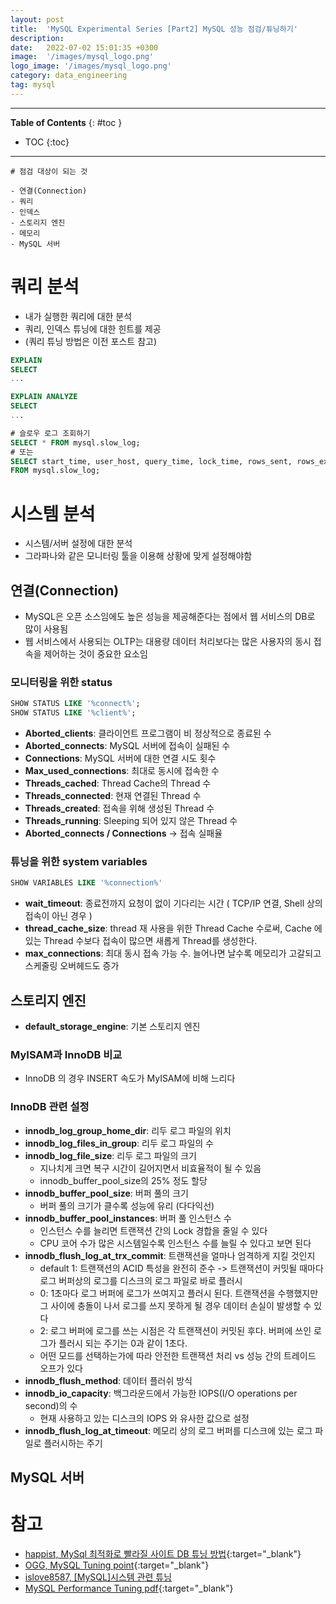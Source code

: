 ```yaml
---
layout: post
title:  'MySQL Experimental Series [Part2] MySQL 성능 점검/튜닝하기'
description: 
date:   2022-07-02 15:01:35 +0300
image:  '/images/mysql_logo.png'
logo_image: '/images/mysql_logo.png'
category: data_engineering
tag: mysql
---
```


---
**Table of Contents**
{: #toc }
*  TOC
{:toc}

---

```
# 점검 대상이 되는 것

- 연결(Connection)
- 쿼리
- 인덱스
- 스토리지 엔진
- 메모리
- MySQL 서버

```

# 쿼리 분석

- 내가 실행한 쿼리에 대한 분석
- 쿼리, 인덱스 튜닝에 대한 힌트를 제공
- (쿼리 튜닝 방법은 이전 포스트 참고)

```sql
EXPLAIN
SELECT
...
```

```sql
EXPLAIN ANALYZE
SELECT
...
```

```sql
# 슬로우 로그 조회하기
SELECT * FROM mysql.slow_log;
# 또는
SELECT start_time, user_host, query_time, lock_time, rows_sent, rows_examined, db, CONVERT(sql_text USING utf8 ) sql_text
FROM mysql.slow_log;
```

# 시스템 분석

- 시스템/서버 설정에 대한 분석
- 그라파나와 같은 모니터링 툴을 이용해 상황에 맞게 설정해야함

## 연결(Connection)

- MySQL은 오픈 소스임에도 높은 성능을 제공해준다는 점에서 웹 서비스의 DB로 많이 사용됨
- 웹 서비스에서 사용되는 OLTP는 대용량 데이터 처리보다는 많은 사용자의 동시 접속을 제어하는 것이 중요한 요소임

### 모니터링을 위한 status

```sql
SHOW STATUS LIKE '%connect%';
SHOW STATUS LIKE '%client%';
```

- **Aborted_clients**: 클라이언트 프로그램이 비 정상적으로 종료된 수
- **Aborted_connects**: MySQL 서버에 접속이 실패된 수
- **Connections**: MySQL 서버에 대한 연결 시도 횟수
- **Max_used_connections**: 최대로 동시에 접속한 수
- **Threads_cached**: Thread Cache의 Thread 수
- **Threads_connected**: 현재 연결된 Thread 수
- **Threads_created**: 접속을 위해 생성된 Thread 수
- **Threads_running**: Sleeping 되어 있지 않은 Thread 수
- **Aborted_connects / Connections** -> 접속 실패율

### 튜닝을 위한 system variables

```sql
SHOW VARIABLES LIKE '%connection%'
```

- **wait_timeout**: 종료전까지 요청이 없이 기다리는 시간 ( TCP/IP 연결, Shell 상의 접속이 아닌 경우 )
- **thread_cache_size**: thread 재 사용을 위한 Thread Cache 수로써, Cache 에 있는 Thread 수보다 접속이 많으면 새롭게 Thread를 생성한다.
- **max_connections**: 최대 동시 접속 가능 수. 늘어나면 날수록 메모리가 고갈되고 스케줄링 오버헤드도 증가

## 스토리지 엔진

- **default_storage_engine**: 기본 스토리지 엔진

### MyISAM과 InnoDB 비교
- InnoDB 의 경우 INSERT 속도가 MyISAM에 비해 느리다

### InnoDB 관련 설정

- **innodb_log_group_home_dir**: 리두 로그 파일의 위치
- **innodb_log_files_in_group**: 리두 로그 파일의 수
- **innodb_log_file_size**: 리두 로그 파일의 크기
  - 지나치게 크면 복구 시간이 길어지면서 비효율적이 될 수 있음
  - innodb_buffer_pool_size의 25% 정도 할당
- **innodb_buffer_pool_size**: 버퍼 풀의 크기
  - 버퍼 풀의 크기가 클수록 성능에 유리 (다다익선)
- **innodb_buffer_pool_instances**: 버퍼 풀 인스턴스 수
  - 인스턴스 수를 늘리면 트랜잭션 간의 Lock 경합을 줄일 수 있다
  - CPU 코어 수가 많은 시스템일수록 인스턴스 수를 늘릴 수 있다고 보면 된다
- **innodb_flush_log_at_trx_commit**: 트랜잭션을 얼마나 엄격하게 지킬 것인지
  - default 1: 트랜잭션의 ACID 특성을 완전히 준수 -> 트랜잭션이 커밋될 때마다 로그 버퍼상의 로그를 디스크의 로그 파일로 바로 플러시
  - 0: 1초마다 로그 버퍼에 로그가 쓰여지고 플러시 된다. 트랜잭션을 수행했지만 그 사이에 충돌이 나서 로그를 쓰지 못하게 될 경우 데이터 손실이 발생할 수 있다
  - 2: 로그 버퍼에 로그를 쓰는 시점은 각 트랜잭션이 커밋된 후다. 버퍼에 쓰인 로그가 플러시 되는 주기는 0과 같이 1초다.
  - 어떤 모드를 선택하는가에 따라 안전한 트랜잭션 처리 vs 성능 간의 트레이드 오프가 있다
- **innodb_flush_method**: 데이터 플러쉬 방식
- **innodb_io_capacity**: 백그라운드에서 가능한 IOPS(I/O operations per second)의 수
  - 현재 사용하고 있는 디스크의 IOPS 와 유사한 값으로 설정
- **innodb_flush_log_at_timeout**: 메모리 상의 로그 버퍼를 디스크에 있는 로그 파일로 플러시하는 주기



## MySQL 서버

# 참고

- [happist, MySql 최적화로 빨라질 사이트 DB 튜닝 방법](https://happist.com/577204/db-%ED%8A%9C%EB%8B%9D%EC%9C%BC%EB%A1%9C-mysql-%EC%B5%9C%EC%A0%81%ED%99%94){:target="_blank"}
- [OGG, MySQL Tuning point](https://m.blog.naver.com/PostView.naver?isHttpsRedirect=true&blogId=ksf1990&logNo=221569426999){:target="_blank"}
- [islove8587, [MySQL]시스템 관련 튜닝](https://m.blog.naver.com/islove8587/221977641268)
- [MySQL Performance Tuning pdf](https://rockplace.co.kr/edm/201412/download/Session%203.%20MySQL%20Performance%20and%20Tuning_full_notes.pdf){:target="_blank"}